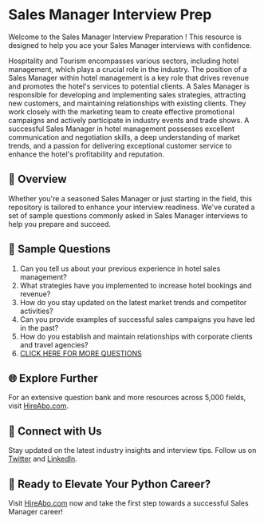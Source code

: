 # Sales Manager Interview Prep

Welcome to the Sales Manager Interview Preparation ! This resource is designed to help you ace your Sales Manager interviews with confidence.

Hospitality and Tourism encompasses various sectors, including hotel management, which plays a crucial role in the industry. The position of a Sales Manager within hotel management is a key role that drives revenue and promotes the hotel's services to potential clients. A Sales Manager is responsible for developing and implementing sales strategies, attracting new customers, and maintaining relationships with existing clients. They work closely with the marketing team to create effective promotional campaigns and actively participate in industry events and trade shows. A successful Sales Manager in hotel management possesses excellent communication and negotiation skills, a deep understanding of market trends, and a passion for delivering exceptional customer service to enhance the hotel's profitability and reputation.

## 🚀 Overview

Whether you're a seasoned Sales Manager or just starting in the field, this repository is tailored to enhance your interview readiness. We've curated a set of sample questions commonly asked in Sales Manager interviews to help you prepare and succeed.

## 📝 Sample Questions

1. Can you tell us about your previous experience in hotel sales management?
2. What strategies have you implemented to increase hotel bookings and revenue?
3. How do you stay updated on the latest market trends and competitor activities?
4. Can you provide examples of successful sales campaigns you have led in the past?
5. How do you establish and maintain relationships with corporate clients and travel agencies?
6. [CLICK HERE FOR MORE QUESTIONS](https://hireabo.com/job/11_0_6/Sales%20Manager)

## 🌐 Explore Further

For an extensive question bank and more resources across 5,000 fields, visit [HireAbo.com](https://www.hireabo.com).

## 📱 Connect with Us

Stay updated on the latest industry insights and interview tips. Follow us on [Twitter](https://twitter.com/hireabo) and [LinkedIn](https://www.linkedin.com/in/hire-abo-3609972a8/).

## 🚀 Ready to Elevate Your Python Career?

Visit [HireAbo.com](https://www.hireabo.com) now and take the first step towards a successful Sales Manager career!